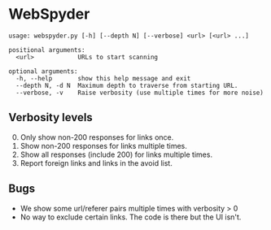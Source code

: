 # WebSpyder

    usage: webspyder.py [-h] [--depth N] [--verbose] <url> [<url> ...]
    
    positional arguments:
      <url>            URLs to start scanning
    
    optional arguments:
      -h, --help       show this help message and exit
      --depth N, -d N  Maximum depth to traverse from starting URL.
      --verbose, -v    Raise verbosity (use multiple times for more noise)

## Verbosity levels

0. Only show non-200 responses for links once.
1. Show non-200 responses for links multiple times.
2. Show all responses (include 200) for links multiple times.
3. Report foreign links and links in the avoid list.

## Bugs

* We show some url/referer pairs multiple times with verbosity > 0
* No way to exclude certain links. The code is there but the UI isn't.
